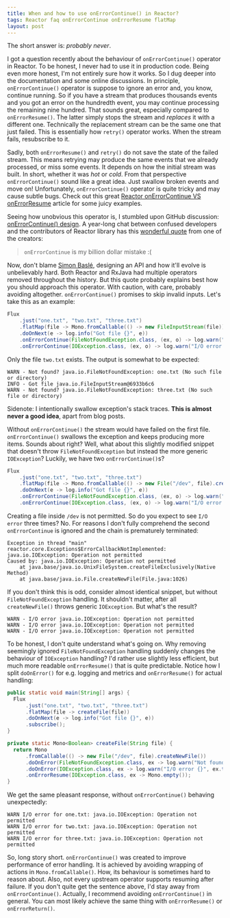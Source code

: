 ```yaml
---
title: When and how to use onErrorContinue() in Reactor?
tags: Reactor faq onErrorContinue onErrorResume flatMap
layout: post
---
```


The short answer is: _probably never_.

I got a question recently about the behaviour of `onErrorContinue()` operator in Reactor.
To be honest, I never had to use it in production code.
Being even more honest, I'm not entirely sure how it works.
So I dug deeper into the documentation and some online discussions.
In principle, `onErrorContinue()` operator is suppose to ignore an error and, you know, continue running.
So if you have a stream that produces thousands events and you got an error on the hundredth event, you may continue processing the remaining nine hundred.
That sounds great, especially compared to `onErrorResume()`.
The latter simply stops the stream and _replaces_ it with a different one.
Technically the replacement stream can be the same one that just failed.
This is essentially how `retry()` operator works.
When the stream fails, resubscribe to it.

Sadly, both `onErrorResume()` and `retry()` do not save the state of the failed stream.
This means retrying may produce the same events that we already processed, or miss some events.
It depends on how the initial stream was built.
In short, whether it was _hot_ or _cold_.
From that perspective `onErrorContinue()` sound like a great idea.
Just swallow broken events and move on!
Unfortunately, `onErrorContinue()` operator is quite tricky and may cause subtle bugs.
Check out this great [Reactor onErrorContinue VS onErrorResume](https://devdojo.com/ketonemaniac/reactor-onerrorcontinue-vs-onerrorresume) article for some juicy examples.

Seeing how unobvious this operator is, I stumbled upon GitHub discussion: [onErrorContinue() design](https://github.com/reactor/reactor-core/issues/2184).
A year-long chat between confused developers and the contributors of Reactor library has this [wonderful quote](https://github.com/reactor/reactor-core/issues/2184#issuecomment-641921007) from one of the creators:

> `onErrorContinue` is my billion dollar mistake :(

Now, don't blame [Simon Baslé](https://github.com/simonbasle), designing an API and how it'll evolve is unbelievably hard.
Both Reactor and RxJava had multiple operators removed throughout the history.
But this quote probably explains best how you should approach this operator.
With caution, with care, probably avoiding altogether.
`onErrorContinue()` promises to skip invalid inputs.
Let's take this as an example:

```java
Flux
	.just("one.txt", "two.txt", "three.txt")
	.flatMap(file -> Mono.fromCallable(() -> new FileInputStream(file)))
	.doOnNext(e -> log.info("Got file {}", e))
	.onErrorContinue(FileNotFoundException.class, (ex, o) -> log.warn("Not found? {}", ex.toString()))
	.onErrorContinue(IOException.class, (ex, o) -> log.warn("I/O error {}", ex.toString()));
```

Only the file `two.txt` exists.
The output is somewhat to be expected:

```
WARN - Not found? java.io.FileNotFoundException: one.txt (No such file or directory)
INFO - Got file java.io.FileInputStream@6933b6c6
WARN - Not found? java.io.FileNotFoundException: three.txt (No such file or directory)
```

Sidenote: I intentionally swallow exception's stack traces.
**This is almost never a good idea**, apart from blog posts.

Without `onErrorContinue()` the stream would have failed on the first file.
`onErrorContinue()` swallows the exception and keeps producing more items.
Sounds about right?
Well, what about this slightly modified snippet that doesn't throw `FileNotFoundException` but instead the more generic `IOException`?
Luckily, we have two `onErrorContinue()`s?

```java
Flux
	.just("one.txt", "two.txt", "three.txt")
	.flatMap(file -> Mono.fromCallable(() -> new File("/dev", file).createNewFile()))
	.doOnNext(e -> log.info("Got file {}", e))
	.onErrorContinue(FileNotFoundException.class, (ex, o) -> log.warn("Not found? {}", ex.toString()))
	.onErrorContinue(IOException.class, (ex, o) -> log.warn("I/O error {}", ex.toString()));
```

Creating a file inside `/dev` is not permitted.
So do you expect to see `I/O error` three times?
No.
For reasons I don't fully comprehend the second `onErrorContinue` is ignored and the chain is prematurely terminated:

```
Exception in thread "main" reactor.core.Exceptions$ErrorCallbackNotImplemented: java.io.IOException: Operation not permitted
Caused by: java.io.IOException: Operation not permitted
	at java.base/java.io.UnixFileSystem.createFileExclusively(Native Method)
	at java.base/java.io.File.createNewFile(File.java:1026)
```

If you don't think this is odd, consider almost identical snippet, but without `FileNotFoundException` handling.
It shouldn't matter, after all `createNewFile()` throws generic `IOException`.
But what's the result?

```
WARN - I/O error java.io.IOException: Operation not permitted
WARN - I/O error java.io.IOException: Operation not permitted
WARN - I/O error java.io.IOException: Operation not permitted
```

To be honest, I don't quite understand what's going on.
Why removing seemingly ignored `FileNotFoundException` handling suddenly changes the behaviour of `IOException` handling?
I'd rather use slightly less efficient, but much more readable `onErrorResume()` that is quite predictable.
Notice how I split `doOnError()` for e.g. logging and metrics and `onErrorResume()` for actual handling:

```java
public static void main(String[] args) {
  Flux
      .just("one.txt", "two.txt", "three.txt")
      .flatMap(file -> createFile(file))
      .doOnNext(e -> log.info("Got file {}", e))
      .subscribe();
}

private static Mono<Boolean> createFile(String file) {
  return Mono
      .fromCallable(() -> new File("/dev", file).createNewFile())
      .doOnError(FileNotFoundException.class, ex -> log.warn("Not found? {}", ex.toString()))
      .doOnError(IOException.class, ex -> log.warn("I/O error {}", ex.toString()))
      .onErrorResume(IOException.class, ex -> Mono.empty());
}
```

We get the same pleasant response, without `onErrorContinue()` behaving unexpectedly:

```
WARN I/O error for one.txt: java.io.IOException: Operation not permitted
WARN I/O error for two.txt: java.io.IOException: Operation not permitted
WARN I/O error for three.txt: java.io.IOException: Operation not permitted
```

So, long story short.
`onErrorContinue()` was created to improve performance of error handling.
It is achieved by avoiding wrapping of actions in `Mono.fromCallable()`.
How, its behaviour is sometimes hard to reason about.
Also, not every upstream operator supports resuming after failure.
If you don't quite get the sentence above, I'd stay away from `onErrorContinue()`.
Actually, I recommend avoiding `onErrorContinue()` in general.
You can most likely achieve the same thing with `onErrorResume()` or `onErrorReturn()`.